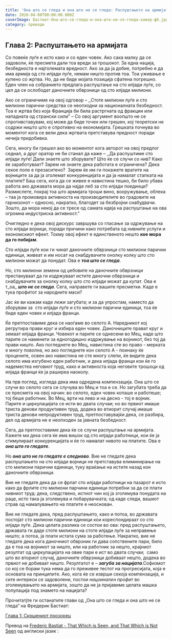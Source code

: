```yaml
---
title: 'Она што се гледа и она што не се гледа: Распуштањето на армијата'
date: 2020-04-08T00:00:00.000Z
coverImage: Бастиат-Она-што-се-гледа-и-она-што-не-се-гледа-кавер-фб.jpg
category: преводи
---
```


## **Глава 2: Распуштањето на армијата**

Со повеќе луѓе е исто како и со еден човек. Ако сака малку да се задоволи, ќе пресмета дали тоа вреди за трошокот. За една нација, безбедноста е најголемата вредност. Акo за да ја добие, потребно е да има армија од сто илјади луѓе, немам ништо против тоа. Тоа уживање е купено со жртва. Но, да не биде мојата позиција сфатена погрешно. Еден член на собранието предлага распуштање на сто илјади луѓе, со цел да се ослободат даночните обврзници од сто илјади милиони.

Ако се ограничиме на овој одговор – ,,Стоте милиони луѓе и сто милиони парични средства се неопходни за националната безбедност. Тоа е жртва без која Франција би била растргната од фракции или нападната од странски сили” – Со овој аргумент воопшто не се спротивставувам, кој може да биде точен или грешен, кој теоретски не содржи ништо што е спротивно на економијата. Грешката почнува во моментот кога се вели дека жртвата претставува предност поради нечија придобивка.

Сега, многу би грешел ако во моментот кога авторот на овој предлог седнал, а друг оратор не би станал да каже – ,,Да распуштиме сто илјади луѓе! Дали знаете што зборувате? Што ќе се случи со нив? Како ќе заработуваат? Зарем не знаете дека работата е ограничена? Дека секое поле е презаситено?  Зарем ќе им ги покажете вратите на војниците за да ја зголемат конкуренцијата и да ја намалат стапката на платите? Баш сега, кога да се живее е навистина тешко, би било убава работа ако државата мора да најде леб за сто илјади поединци? Размислете, покрај тоа што армијата троши вино, вооружување, облека – таа ја промовира активноста на производителите во градовите на гарнизонот – односно, накратко, благодет за безбројни снабудвачи. Зошто, да мора некој да се тресе од самата идеја на распуштање на ова огромна индустриска активност.”

Очигледно е дека овој дискурс завршува со гласање за одржување на сто илјади војници, поради причини како потребата од нивните услуги и економскиот ефект. Токму овој ефект е единственото нешто **кое мора да го побијам**.

Сто илјади луѓе кои ги чинат даночните обврзници сто милиони парични единици, живеат и им носат на снабдувачите онолку колку што сто милиони можат да понудат. Ова е **_тоа што се гледа_**.

Но, сто милиони земени од џебовите на даночните обврзници престануваат да ги издржуваат истите даночни обврзници и снабдувачите за онолку колку што сто илјади можат да купат. Ова е т_оа_ **_што не се гледа_**. Сега, направете ги вашите пресметки. Каде е тука профитот за народните маси?

Јас ќе ви кажам каде _лежи_ загубата; и за да упростам, наместо да зборувам за  сто илјади луѓе и сто милиони парични единици, тоа ќе биде еден човек и илјада франци.

Ќе претпоставиме дека се наоѓаме во селото А. Наредникот кој регрутира прави круг и избира еден човек. Даночниците прават круг и земаат илјада франци. Човекот и парите се однесени во Мец, каде што парите се наменети за едногодишно издржување на војникот, без тој да прави ништо. Ако погледнете во Мец, навистина сте во право - мерката е многу поволна, но ако погледнете кон селото А - поинаку ќе процените, освен ако навистина не сте многу слепи, ќе видите дека селото има изгубено еден работник, и дека илјада франци кои ќе го надеместеа неговиот труд, како и активноста која неговите трошоци од илјада франци ќе ја раширеа наоколу.

На прв поглед, изгледа дека има одредена компензација. Она што се случи во селото сега се случува во Мец и тоа е се. Но загубата треба да се пресмета на овој начин: во селото, еден човек копаше и работеше; тој беше работник. Во Мец, врти на лево и на десно - тој е војник. Парите и циркулацијата се исти во двата случаи; но во првиот имаше триста денови продуктивен труд, додека во втиорит случај имаше триста денови непродуктивен труд, претпоставувајќи дека, се разбира, дел од армијата не е неопходен за јавната безбедност.

Сега, да претпоставиме дека ќе се случи распуштање на армијата. Кажете ми дека сега ќе има вишок од сто илјади работници, кои ќе ја стимулираат конкуренцијата и ќе го намалат нивото на платите. Ова е **_она што го гледате_**.

Но **_она_** **_што не го гледате е следново_**. Вие не гледате дека распуштањето на сто илјади војници не претставува елиминирање на сто милиони парични единици, туку враќање на истите назад кон даночните обврзници.

Вие не гледате дека да се фрлат сто илјади работници на пазарот е исто како да фрлите сто милиони парчини единици потребни за да се плати нивниот труд: дека, следствено, истиот чин кој ја зголемува понудата на раце, исто така ја зголемува и побарувачката; од каде следи, вашиот страв од намалувањето на платите е неоснован. 

Вие не гледате дека, пред распуштањето, како и потоа, во државата постојат сто милиони парични единици кои кореспондираат со сто илјади луѓе. Дека целата разлика се состои во ова: пред распуштањето, државата ги даде стоте милиони на стоте илјади луѓе за неправење ништо; а потоа, ја плати истата сума за работење. Накратко, вие не гледате дека кога даночниот обврзник ги дава сопствените пари, било да е тоа на војникот за ништо, или на работник за нешто, крајниот резултат од циркулацијата на овие пари е ист во двата случаи;  само што во вториот случај, даночните обврзници добиваат нешто, додека во првиот не добиваат ништо. Резултатот е – **_загуба за нацијата_**.Софизмот со кој се борам тука нема да го преживее тестот на прогресијата, која е основата на принципите. Ако, кога ќе се изврши секоја компензација, и сите интереси се задоволени, постои _нацоинален профит_ во зголемувањето на армијата, зошто да не ја пријавиме целата машка популација под знамето на нацијата?

Прочитатјте ги останатите глави од „Она што се гледа и она што не се гледа“ на Фредерик Бастиат:

[Глава 1: Скршениот прозорец](http://libertaniabackup.local/ona-sto-se-gleda-i-ona-sto-ne-se-gleda-skrseniot-prozorec/)

Превoд на [Frederic Bastiat - That Which is Seen, and That Which is Not Seen](http://bastiat.org/en/twisatwins.html) од англиски јазик :
